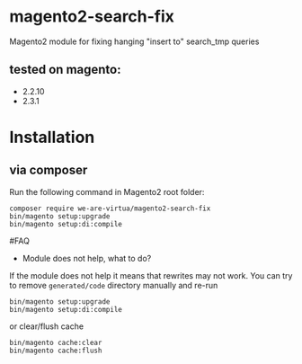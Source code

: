 # magento2-search-fix
Magento2 module for fixing hanging "insert to" search_tmp queries

## tested on magento:
- 2.2.10
- 2.3.1

# Installation
## via composer
Run the following command in Magento2 root folder:
```
composer require we-are-virtua/magento2-search-fix
bin/magento setup:upgrade
bin/magento setup:di:compile
```

#FAQ
- Module does not help, what to do?

If the module does not help it means that rewrites may not work. 
You can try to remove `generated/code` directory manually and re-run 
```
bin/magento setup:upgrade
bin/magento setup:di:compile
```
or clear/flush cache
```
bin/magento cache:clear
bin/magento cache:flush
```